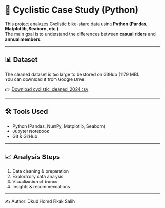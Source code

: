 # 🚴 Cyclistic Case Study (Python)

This project analyzes Cyclistic bike-share data using **Python (Pandas, Matplotlib, Seaborn, etc.)**.  
The main goal is to understand the differences between **casual riders** and **annual members**.

---

## 📊 Dataset

The cleaned dataset is too large to be stored on GitHub (1179 MB).  
You can download it from Google Drive:

👉 [Download cyclistic_cleaned_2024.csv](https://drive.google.com/file/d/1dpJKrFy1JskcE-PSYsPI7VnAlQefY2d6/view?usp=drive_link)

---

## 🛠️ Tools Used
- Python (Pandas, NumPy, Matplotlib, Seaborn)
- Jupyter Notebook
- Git & GitHub

---

## 📈 Analysis Steps
1. Data cleaning & preparation  
2. Exploratory data analysis  
3. Visualization of trends  
4. Insights & recommendations  

---

✍️ Author: Okud Homd Fikak Salih
